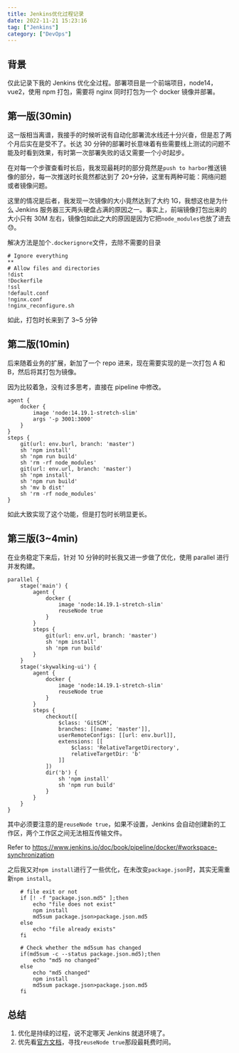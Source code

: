 ```yaml
---
title: Jenkins优化过程记录
date: 2022-11-21 15:23:16
tag: ["Jenkins"]
category: ["DevOps"]
---
```


## 背景

仅此记录下我的 Jenkins 优化全过程。部署项目是一个前端项目，node14，vue2，使用 npm 打包，需要将 nginx 同时打包为一个 docker 镜像并部署。

## 第一版(30min)

这一版相当离谱，我接手的时候听说有自动化部署流水线还十分兴奋，但是忍了两个月后实在是受不了。长达 30 分钟的部署时长意味着有些需要线上测试的问题不能及时看到效果，有时第一次部署失败的话又需要一个小时起步。

在对每一个步骤查看时长后，我发现最耗时的部分竟然是`push to harbor`推送镜像的部分，每一次推送时长竟然都达到了 20+分钟，这里有两种可能：网络问题或者镜像问题。

这里的情况是后者，我发现一次镜像的大小竟然达到了大约 1G，我想这也是为什么 Jenkins 服务器三天两头硬盘占满的原因之一。事实上，前端镜像打包出来的大小只有 30M 左右，镜像包如此之大的原因是因为它把`node_modules`也放了进去 😓。

解决方法是加个`.dockerignore`文件，去除不需要的目录

```docker
# Ignore everything
**
# Allow files and directories
!dist
!Dockerfile
!ssl
!default.conf
!nginx.conf
!nginx_reconfigure.sh
```

如此，打包时长来到了 3~5 分钟

## 第二版(10min)

后来随着业务的扩展，新加了一个 repo 进来，现在需要实现的是一次打包 A 和 B，然后将其打包为镜像。

因为比较着急，没有过多思考，直接在 pipeline 中修改。

```pipeline
agent {
    docker {
        image 'node:14.19.1-stretch-slim'
        args '-p 3001:3000'
    }
}
steps {
    git(url: env.burl, branch: 'master')
    sh 'npm install'
    sh 'npm run build'
    sh 'rm -rf node_modules'
    git(url: env.url, branch: 'master')
    sh 'npm install'
    sh 'npm run build'
    sh 'mv b dist'
    sh 'rm -rf node_modules'
}
```

如此大致实现了这个功能，但是打包时长明显更长。

## 第三版(3~4min)

在业务稳定下来后，针对 10 分钟的时长我又进一步做了优化，使用 parallel 进行并发构建。

```pipeline
parallel {
    stage('main') {
        agent {
            docker {
                image 'node:14.19.1-stretch-slim'
                reuseNode true
            }
        }
        steps {
            git(url: env.url, branch: 'master')
            sh 'npm install'
            sh 'npm run build'
        }
    }
    stage('skywalking-ui') {
        agent {
            docker {
                image 'node:14.19.1-stretch-slim'
                reuseNode true
            }
        }
        steps {
            checkout([
                $class: 'GitSCM',
                branches: [[name: 'master']],
                userRemoteConfigs: [[url: env.burl]],
                extensions: [[
                    $class: 'RelativeTargetDirectory',
                    relativeTargetDir: 'b'
                ]]
            ])
            dir('b') {
                sh 'npm install'
                sh 'npm run build'
            }
        }
    }
}
```

其中必须要注意的是`reuseNode true`，如果不设置，Jenkins 会自动创建新的工作区，两个工作区之间无法相互传输文件。

Refer to <https://www.jenkins.io/doc/book/pipeline/docker/#workspace-synchronization>

之后我又对`npm install`进行了一些优化，在未改变`package.json`时，其实无需重新`npm install`。

```shell
    # file exit or not
    if [! -f "package.json.md5" ];then
        echo "file does not exist"
        npm install
        md5sum package.json>package.json.md5
    else
        echo "file already exists"
    fi

    # Check whether the md5sum has changed
    if(md5sum -c --status package.json.md5);then
        echo "md5 no changed"
    else
        echo "md5 changed"
        npm install
        md5sum package.json>package.json.md5
    fi
```

## 总结

1. 优化是持续的过程，说不定哪天 Jenkins 就退环境了。
2. 优先看[官方文档](https://www.jenkins.io/doc/book/)，寻找`reuseNode true`那段最耗费时间。
